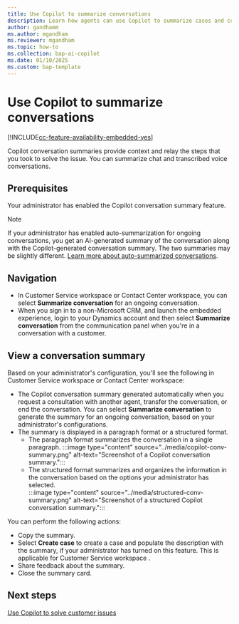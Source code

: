 ```yaml
---
title: Use Copilot to summarize conversations
description: Learn how agents can use Copilot to summarize cases and conversations in Customer Service workspace.
author: gandhamm 
ms.author: mgandham 
ms.reviewer: mgandham
ms.topic: how-to 
ms.collection: bap-ai-copilot
ms.date: 01/10/2025
ms.custom: bap-template 
---
```



# Use Copilot to summarize conversations

[!INCLUDE[cc-feature-availability-embedded-yes](../../includes/cc-feature-availability-embedded-yes.md)]

Copilot conversation summaries provide context and relay the steps that you took to solve the issue. You can summarize chat and transcribed voice conversations.

## Prerequisites

Your administrator has enabled the Copilot conversation summary feature.

> [!NOTE]
> If your administrator has enabled auto-summarization for ongoing conversations, you get an AI-generated summary of the conversation along with the Copilot-generated conversation summary. The two summaries may be slightly different. [Learn more about auto-summarized conversations](cs-ai-generated-summary.md).

## Navigation

- In Customer Service workspace or Contact Center workspace, you can select **Summarize conversation** for an ongoing conversation.
- When you sign in to a non-Microsoft CRM, and launch the embedded experience, login to your Dynamics account and then select **Summarize conversation** from the communication panel when you're in a conversation with a customer.
  
## View a conversation summary

Based on your administrator's configuration, you'll see the following in Customer Service workspace or Contact Center workspace:

- The Copilot conversation summary generated automatically when you request a consultation with another agent, transfer the conversation, or end the conversation. You can select **Summarize conversation** to generate the summary for an ongoing conversation, based on your administrator's configurations.
- The summary is displayed in a paragraph format or a structured format.
  - The paragraph format summarizes the conversation in a single paragraph.
     :::image type="content" source="../media/copilot-conv-summary.png" alt-text="Screenshot of a Copilot conversation summary.":::
  - The structured format summarizes and organizes the information in the conversation based on the options your administrator has selected. <br>
     :::image type="content" source="../media/structured-conv-summary.png" alt-text="Screenshot of a structured Copilot conversation summary.":::

You can perform the following actions:

- Copy the summary.
- Select **Create case** to create a case and populate the description with the summary, if your administrator has turned on this feature. This is applicable for Customer Service workspace .
- Share feedback about the summary.
- Close the summary card.

## Next steps

[Use Copilot to solve customer issues](use-copilot-features.md)

